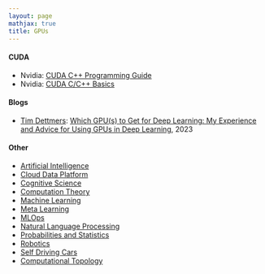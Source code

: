 ```yaml
---
layout: page
mathjax: true
title: GPUs
---
```

#### CUDA
* Nvidia: [CUDA C++ Programming Guide](https://docs.nvidia.com/cuda/cuda-c-programming-guide/index.html#abstract)
* Nvidia: [CUDA C/C++ Basics](https://www.olcf.ornl.gov/wp-content/uploads/2013/02/Intro_to_CUDA_C-TS.pdf)

#### Blogs
* [Tim Dettmers](https://timdettmers.com/): [Which GPU(s) to Get for Deep Learning: My Experience and Advice for Using GPUs in Deep Learning](https://timdettmers.com/2023/01/30/which-gpu-for-deep-learning/), 2023

#### Other
* [Artificial Intelligence](artificial_intelligence.md)
* [Cloud Data Platform](cloud_data_platform.md)
* [Cognitive Science](cognitive_science.md)
* [Computation Theory](computation_theory.md)
* [Machine Learning](machine_learning.md)
* [Meta Learning](meta_learning.md)
* [MLOps](mlops.md)
* [Natural Language Processing](natural_language_processing.md)
* [Probabilities and Statistics](probabilities_and_statistics.md)
* [Robotics](robotics.md)
* [Self Driving Cars](self_driving_cars.md)
* [Computational Topology](computational_topology.md)
